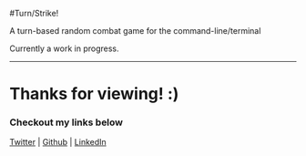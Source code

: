 #Turn/Strike!

A turn-based random combat game for the command-line/terminal

Currently a work in progress.

___

# Thanks for viewing! :)
### Checkout my links below

[Twitter](http://twitter.com/PieceDigital) | [Github](piecedigital.github.io) | [LinkedIn](linkedin.com/in/pdstudios)
